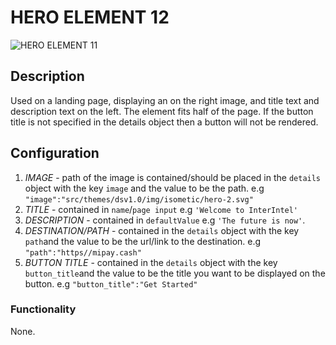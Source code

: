 # HERO ELEMENT 12

![HERO ELEMENT 11](https://i.postimg.cc/G3QL5xBT/Screenshot-2022-09-08-161351.png)

## Description

Used on a landing page, displaying an on the right image, and title text and description text on the left.
The element fits half of the page. If the button title is not specified in the details object then a button will not be rendered.

## Configuration

1. *IMAGE* - path of the image is contained/should be placed in the  `details` object with the key `image` and the value to be the path. e.g `"image":"src/themes/dsv1.0/img/isometic/hero-2.svg"`
2. *TITLE* - contained in `name`/`page input` e.g `'Welcome to InterIntel'`
3. *DESCRIPTION* - contained in `defaultValue` e.g `'The future is now'`.
4. *DESTINATION/PATH* - contained in the `details` object with the key `path`and the value to be the url/link to the destination. e.g `"path":"https//mipay.cash"`
5. *BUTTON TITLE* - contained in the `details` object with the key `button_title`and the value to be the title you want to be displayed on the button. e.g `"button_title":"Get Started"`

### Functionality

None.
